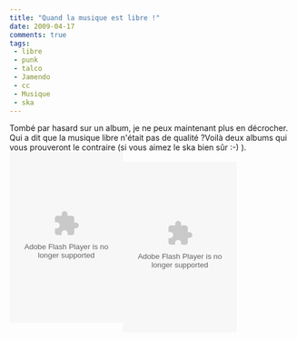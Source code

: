 ```yaml
---
title: "Quand la musique est libre !"
date: 2009-04-17
comments: true
tags:
 - libre
 - punk
 - talco
 - Jamendo
 - cc
 - Musique
 - ska
---
```


<div class='post'>
Tombé par hasard sur un album, je ne peux maintenant plus en décrocher. Qui a dit que la musique libre n'était pas de qualité ?Voilà deux albums qui vous prouveront le contraire (si vous aimez le ska bien sûr :-) ).<br/><div style="float:left"><object width="200" height="300" data="http://widgets.jamendo.com/fr/album/?album_id=4818&amp;playertype=2008&amp;refuid=152265" type="application/x-shockwave-flash"><param name="align" value="middle" /><param name="allowScriptAccess" value="always" /><param name="wmode" value="transparent" /><param name="quality" value="high" /><param name="bgcolor" value="#FFFFFF" /><param name="src" value="http://widgets.jamendo.com/fr/album/?album_id=4818&amp;playertype=2008&amp;refuid=152265" /></object></div><br/><div style="float:left"><object width="200" height="300" data="http://widgets.jamendo.com/fr/album/?album_id=6532&amp;playertype=2008&amp;refuid=152265" type="application/x-shockwave-flash"><param name="align" value="middle" /><param name="allowScriptAccess" value="always" /><param name="wmode" value="transparent" /><param name="quality" value="high" /><param name="bgcolor" value="#FFFFFF" /><param name="src" value="http://widgets.jamendo.com/fr/album/?album_id=6532&amp;playertype=2008&amp;refuid=152265" /></object></div><br/><div style="clear:both"></div><br/><strong><span style="text-decoration: underline;"></span></strong></div>
